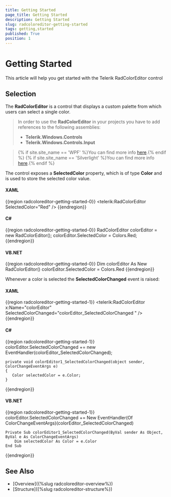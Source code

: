 ```yaml
---
title: Getting Started
page_title: Getting Started
description: Getting Started
slug: radcoloreditor-getting-started
tags: getting,started
published: True
position: 1
---
```


# Getting Started

This article will help you get started with the Telerik RadColorEditor control

## Selection

The __RadColorEditor__ is a control that displays a custom palette from which users can select a single color.				

>In order to use the __RadColorEditor__ in your projects you have to add references to the following assemblies:
>	- __Telerik.Windows.Controls__ 
>	- __Telerik.Windows.Controls.Input__  

>{% if site.site_name == 'WPF' %}You can find more info [here](http://www.telerik.com/help/wpf/installation-installing-controls-dependencies-wpf.html).{% endif %}
>{% if site.site_name == 'Silverlight' %}You can find more info [here](http://www.telerik.com/help/silverlight/installation-installing-controls-dependencies.html).{% endif %}

The control exposes a __SelectedColor__ property, which is of type __Color__ and is used to store the selected color value.						

#### __XAML__
{{region radcoloreditor-getting-started-0}}
	<telerik:RadColorEditor SelectedColor="Red" />
{{endregion}}

#### __C#__
{{region radcoloreditor-getting-started-0}}
	RadColorEditor colorEditor = new RadColorEditor();
	colorEditor.SelectedColor = Colors.Red;
{{endregion}}

#### __VB.NET__
{{region radcoloreditor-getting-started-0}}
	Dim colorEditor As New RadColorEditor()
	colorEditor.SelectedColor = Colors.Red
{{endregion}}

Whenever a color is selected the __SelectedColorChanged__ event is raised:						

#### __XAML__
{{region radcoloreditor-getting-started-1}}
	<telerik:RadColorEditor x:Name="colorEditor" SelectedColorChanged="colorEditor_SelectedColorChanged " />
{{endregion}}

#### __C#__
{{region radcoloreditor-getting-started-1}}
	colorEditor.SelectedColorChanged += new EventHandler<ColorChangeEventArgs>(colorEditor_SelectedColorChanged);
	
	private void colorEditor1_SelectedColorChanged(object sender, ColorChangeEventArgs e)
	{
	   Color selectedColor = e.Color;
	}
{{endregion}}

#### __VB.NET__
{{region radcoloreditor-getting-started-1}}
	colorEditor.SelectedColorChanged += New EventHandler(Of ColorChangeEventArgs)(colorEditor_SelectedColorChanged)
	
	Private Sub colorEditor1_SelectedColorChanged(ByVal sender As Object, ByVal e As ColorChangeEventArgs)
		Dim selectedColor As Color = e.Color
	End Sub
{{endregion}}

## See Also
 * [Overview]({%slug radcoloreditor-overview%})
 * [Structure]({%slug radcoloreditor-structure%})